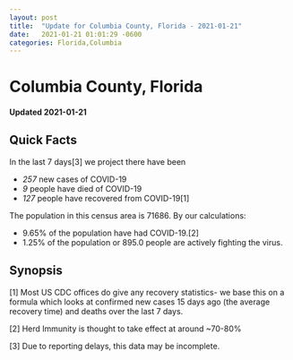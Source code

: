 ```yaml
---
layout: post
title:  "Update for Columbia County, Florida - 2021-01-21"
date:   2021-01-21 01:01:29 -0600
categories: Florida,Columbia
---
```


# Columbia County, Florida
#### Updated 2021-01-21

## Quick Facts

In the last 7 days[3] we project there have been
- *257* new cases of COVID-19
- *9* people have died of COVID-19
- *127* people have recovered from COVID-19[1]

The population in this census area is 71686. By our calculations:
- 9.65% of the population have had COVID-19.[2]
- 1.25% of the population or 895.0 people are actively fighting the virus.

## Synopsis




[1] Most US CDC offices do give any recovery statistics- we base this on a formula which looks at confirmed new cases
15 days ago (the average recovery time) and deaths over the last 7 days.

[2] Herd Immunity is thought to take effect at around ~70-80%

[3] Due to reporting delays, this data may be incomplete.
 
    